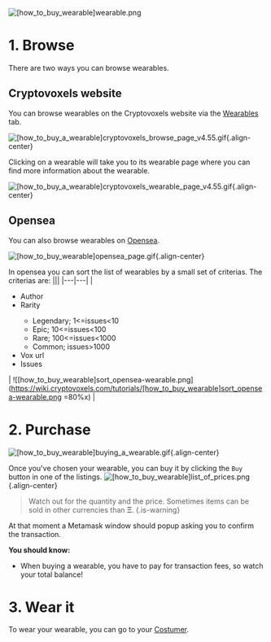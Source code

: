 
![[how_to_buy_wearable]wearable.png](https://wiki.cryptovoxels.com/tutorials/[how_to_buy_wearable]wearable.png)

# 1. Browse
There are two ways you can browse wearables.

## Cryptovoxels website
You can browse wearables on the Cryptovoxels website via the [Wearables](https://www.cryptovoxels.com/wearables) tab.

![[how_to_buy_a_wearable]cryptovoxels_browse_page_v4.55.gif](https://wiki.cryptovoxels.com/tutorials/[how_to_buy_a_wearable]cryptovoxels_browse_page_v4.55.gif){.align-center}

Clicking on a wearable will take you to its wearable page where you can find more information about the wearable.

![[how_to_buy_a_wearable]cryptovoxels_wearable_page_v4.55.gif](https://wiki.cryptovoxels.com/tutorials/[how_to_buy_a_wearable]cryptovoxels_wearable_page_v4.55.gif){.align-center}

## Opensea

You can also browse wearables on [Opensea](https://opensea.io/assets/cryptovoxel-wearables).

![[how_to_buy_wearable]opensea_page.gif](https://wiki.cryptovoxels.com/tutorials/[how_to_buy_wearable]opensea_page.gif){.align-center}


In opensea you can sort the list of wearables by a small set of criterias.
The criterias are:
|||
|---|---|
|<ul><li> Author</li><li>Rarity</li><ul><li> Legendary; 1<=issues<10 </li><li> Epic; 10<=issues<100 </li><li> Rare; 100<=issues<1000 </li><li> Common; issues>1000 </li></ul><li> Vox url </li><li> Issues </li></ul> | ![[how_to_buy_wearable]sort_opensea-wearable.png](https://wiki.cryptovoxels.com/tutorials/[how_to_buy_wearable]sort_opensea-wearable.png =80%x) |



# 2. Purchase

![[how_to_buy_wearable]buying_a_wearable.gif](https://wiki.cryptovoxels.com/tutorials/[how_to_buy_wearable]buying_a_wearable.gif){.align-center}

Once you've chosen your wearable, you can buy it by clicking the `Buy` button in one of the listings.
![[how_to_buy_wearable]list_of_prices.png](https://wiki.cryptovoxels.com/tutorials/[how_to_buy_wearable]list_of_prices.png){.align-center}

> Watch out for the quantity and the price. Sometimes items can be sold in other currencies than **Ξ**.
{.is-warning}

At that moment a Metamask window should popup asking you to confirm the transaction.

**You should know:**
- When buying a wearable, you have to pay for transaction fees, so watch your total balance!

# 3. Wear it

To wear your wearable, you can go to your [Costumer](https://wiki.cryptovoxels.com/Player_customization/Costume_tab).


